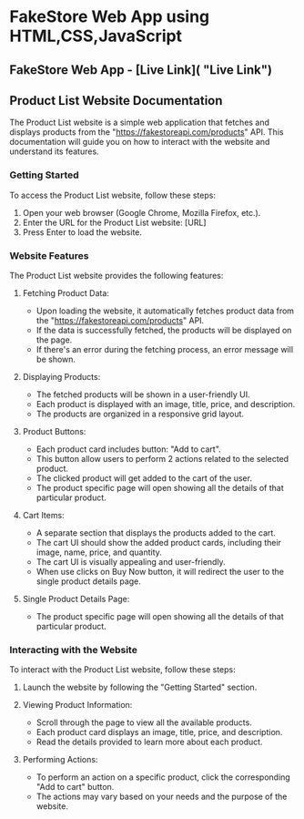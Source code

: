 # FakeStore Web App using HTML,CSS,JavaScript

## FakeStore Web App - [Live Link]( "Live Link")

## Product List Website Documentation

The Product List website is a simple web application that fetches and displays products from the "https://fakestoreapi.com/products" API. This documentation will guide you on how to interact with the website and understand its features.

### Getting Started

To access the Product List website, follow these steps:

1. Open your web browser (Google Chrome, Mozilla Firefox, etc.).
2. Enter the URL for the Product List website: [URL]
3. Press Enter to load the website.

### Website Features

The Product List website provides the following features:

1. Fetching Product Data:

   - Upon loading the website, it automatically fetches product data from the "https://fakestoreapi.com/products" API.
   - If the data is successfully fetched, the products will be displayed on the page.
   - If there's an error during the fetching process, an error message will be shown.

2. Displaying Products:

   - The fetched products will be shown in a user-friendly UI.
   - Each product is displayed with an image, title, price, and description.
   - The products are organized in a responsive grid layout.

3. Product Buttons:

   - Each product card includes button: "Add to cart".
   - This button allow users to perform 2 actions related to the selected product.
   - The clicked product will get added to the cart of the user.
   - The product specific page will open showing all the details of that particular product.

4. Cart Items:

   - A separate section that displays the products added to the cart.
   - The cart UI should show the added product cards, including their image, name, price, and quantity.
   - The cart UI is visually appealing and user-friendly.
   - When use clicks on Buy Now button, it will redirect the user to the single product details page.

5. Single Product Details Page:

   - The product specific page will open showing all the details of that particular product.

### Interacting with the Website

To interact with the Product List website, follow these steps:

1. Launch the website by following the "Getting Started" section.

2. Viewing Product Information:

   - Scroll through the page to view all the available products.
   - Each product card displays an image, title, price, and description.
   - Read the details provided to learn more about each product.

3. Performing Actions:
   - To perform an action on a specific product, click the corresponding "Add to cart" button.
   - The actions may vary based on your needs and the purpose of the website.
